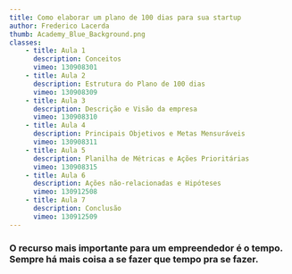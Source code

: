 ```yaml
---
title: Como elaborar um plano de 100 dias para sua startup
author: Frederico Lacerda
thumb: Academy_Blue_Background.png
classes:
    - title: Aula 1
      description: Conceitos
      vimeo: 130908301
    - title: Aula 2
      description: Estrutura do Plano de 100 dias
      vimeo: 130908309
    - title: Aula 3
      description: Descrição e Visão da empresa
      vimeo: 130908310
    - title: Aula 4
      description: Principais Objetivos e Metas Mensuráveis
      vimeo: 130908311
    - title: Aula 5
      description: Planilha de Métricas e Ações Prioritárias
      vimeo: 130908315
    - title: Aula 6
      description: Ações não-relacionadas e Hipóteses
      vimeo: 130912508
    - title: Aula 7
      description: Conclusão
      vimeo: 130912509
---
```

<h3>O recurso mais importante para um empreendedor é o tempo. Sempre há mais coisa a se fazer que tempo pra se fazer.</h3>
